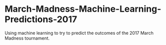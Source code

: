 # March-Madness-Machine-Learning-Predictions-2017
Using machine learning to try to predict the outcomes of the 2017 March Madness tournament.
